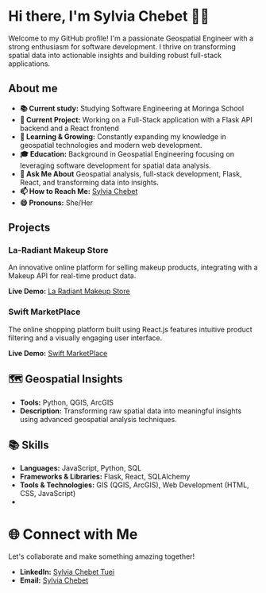 # Hi there, I'm Sylvia Chebet 👋🏼
Welcome to my GitHub profile! I'm a passionate Geospatial Engineer with a strong enthusiasm for software development. I thrive on transforming spatial data into actionable insights and building robust full-stack applications. 
## About me
- **📚 Current study:** Studying Software Engineering at Moringa School
- **🔭 Current Project:** Working on a Full-Stack application with a Flask API backend and a React frontend
- **🌱 Learning & Growing:** Constantly expanding my knowledge in geospatial technologies and modern web development.
- **🎓 Education:** Background in Geospatial Engineering focusing on leveraging software development for spatial data analysis.
- **💬 Ask Me About** Geospatial analysis, full-stack development, Flask, React, and transforming data into insights.
- **📫 How to Reach Me:** [Sylvia Chebet](sylviachebet03@gmail.com)
- **😄 Pronouns:** She/Her

## Projects

### La-Radiant Makeup Store

An innovative online platform for selling makeup products, integrating with a Makeup API for real-time product data.

**Live Demo:** [La Radiant Makeup Store](https://la-radiant-makeup-store.vercel.app/)

### Swift MarketPlace

The online shopping platform built using React.js features intuitive product filtering and a visually engaging user interface.

**Live Demo:** [Swift MarketPlace](https://swift-marketplace.vercel.app/)

## 🗺️ Geospatial Insights
- **Tools:** Python, QGIS, ArcGIS
- **Description:** Transforming raw spatial data into meaningful insights using advanced geospatial analysis techniques.
  
## 📚 Skills
- **Languages:**  JavaScript, Python, SQL
- **Frameworks & Libraries:** Flask, React, SQLAlchemy
- **Tools & Technologies:** GIS (QGIS, ArcGIS), Web Development (HTML, CSS, JavaScript)
- 
# 🌐 Connect with Me
Let's collaborate and make something amazing together!
- **LinkedIn:** [Sylvia Chebet Tuei](https://www.linkedin.com/in/sylvia-chebet-tuei/)
- **Email:** [Sylvia Chebet](sylviachebet03@gmail.com)




<!---
SylviaT01/SylviaT01 is a ✨ special ✨ repository because its `README.md` (this file) appears on your GitHub profile.
You can click the Preview link to take a look at your changes.
--->

